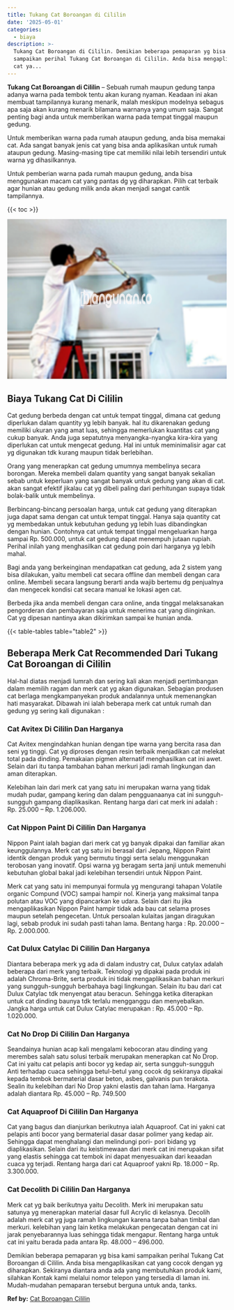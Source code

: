 ```yaml
---
title: Tukang Cat Boroangan di Cililin
date: '2025-05-01'
categories:
  - biaya
description: >-
  Tukang Cat Boroangan di Cililin. Demikian beberapa pemaparan yg bisa kami
  sampaikan perihal Tukang Cat Boroangan di Cililin. Anda bisa mengaplikasikan
  cat ya...
---
```


**Tukang Cat Boroangan di Cililin** – Sebuah rumah maupun gedung tanpa adanya warna pada tembok tentu akan kurang nyaman. Keadaan ini akan membuat tampilannya kurang menarik, malah meskipun modelnya sebagus apa saja akan kurang menarik bilamana warnanya yang umum saja. Sangat penting bagi anda untuk memberikan warna pada tempat tinggal maupun gedung.

Untuk memberikan warna pada rumah ataupun gedung, anda bisa memakai cat. Ada sangat banyak jenis cat yang bisa anda aplikasikan untuk rumah ataupun gedung. Masing-masing tipe cat memiliki nilai lebih tersendiri untuk warna yg dihasilkannya.

Untuk pemberian warna pada rumah maupun gedung, anda bisa menggunakan macam cat yang pantas dg yg diharapkan. Pilih cat terbaik agar hunian atau gedung milik anda akan menjadi sangat cantik tampilannya.

{{< toc >}}

![Tukang Cat Boroangan di Cililin](/images/jasa-cat-murah17.png)

## Biaya Tukang Cat Di Cililin

Cat gedung berbeda dengan cat untuk tempat tinggal, dimana cat gedung diperlukan dalam quantity yg lebih banyak. hal itu dikarenakan gedung memiliki ukuran yang amat luas, sehingga memerlukan kuantitas cat yang cukup banyak. Anda juga sepatutnya menyangka-nyangka kira-kira yang diperlukan cat untuk mengecat gedung. Hal ini untuk meminimalisir agar cat yg digunakan tdk kurang maupun tidak berlebihan.

Orang yang menerapkan cat gedung umumnya membelinya secara borongan. Mereka membeli dalam quantity yang sangat banyak sekalian sebab untuk keperluan yang sangat banyak untuk gedung yang akan di cat. akan sangat efektif jikalau cat yg dibeli paling dari perhitungan supaya tidak bolak-balik untuk membelinya.

Berbincang-bincang persoalan harga, untuk cat gedung yang diterapkan juga dapat sama dengan cat untuk tempat tinggal. Hanya saja quantity cat yg membedakan untuk kebutuhan gedung yg lebih luas dibandingkan dengan hunian. Contohnya cat untuk tempat tinggal mengeluarkan harga sampai Rp. 500.000, untuk cat gedung dapat menempuh jutaan rupiah. Perihal inilah yang menghasilkan cat gedung poin dari harganya yg lebih mahal.

Bagi anda yang berkeinginan mendapatkan cat gedung, ada 2 sistem yang bisa dilakukan, yaitu membeli cat secara offline dan membeli dengan cara online. Membeli secara langsung berarti anda wajib bertemu dg penjualnya dan mengecek kondisi cat secara manual ke lokasi agen cat.

Berbeda jika anda membeli dengan cara online, anda tinggal melaksanakan pengorderan dan pembayaran saja untuk menerima cat yang diinginkan. Cat yg dipesan nantinya akan dikirimkan sampai ke hunian anda.

{{< table-tables table="table2" >}}

## Beberapa Merk Cat Recommended Dari Tukang Cat Boroangan di Cililin

Hal-hal diatas menjadi lumrah dan sering kali akan menjadi pertimbangan dalam memilih ragam dan merk cat yg akan digunakan. Sebagian produsen cat berlaga mengkampanyekan produk andalannya untuk memenangkan hati masyarakat. Dibawah ini ialah beberapa merk cat untuk rumah dan gedung yg sering kali digunakan :

### Cat Avitex Di Cililin Dan Harganya

Cat Avitex mengindahkan hunian dengan tipe warna yang bercita rasa dan seni yg tinggi. Cat yg diproses dengan resin terbaik menjadikan cat melekat total pada dinding. Pemakaian pigmen alternatif menghasilkan cat ini awet. Selain dari itu tanpa tambahan bahan merkuri jadi ramah lingkungan dan aman diterapkan.

Kelebihan lain dari merk cat yang satu ini merupakan warna yang tidak mudah pudar, gampang kering dan dalam pengguanaanya cat ini sungguh-sungguh gampang diaplikasikan. Rentang harga dari cat merk ini adalah : Rp. 25.000 – Rp. 1.206.000.

### Cat Nippon Paint Di Cililin Dan Harganya

Nippon Paint ialah bagian dari merk cat yg banyak dipakai dan familiar akan keunggulannya. Merk cat yg satu ini berasal dari Jepang, Nippon Paint identik dengan produk yang bermutu tinggi serta selalu menggunakan terobosan yang inovatif. Opsi warna yg beragam serta janji untuk memenuhi kebutuhan global bakal jadi kelebihan tersendiri untuk Nippon Paint.

Merk cat yang satu ini mempunyai formula yg mengurangi tahapan Volatile organic Compund (VOC) sampai hampir nol. Kinerja yang maksimal tanpa polutan atau VOC yang dipancarkan ke udara. Selain dari itu jika mengaplikasikan Nippon Paint hampir tidak ada bau cat selama proses maupun setelah pengecetan. Untuk persoalan kulaitas jangan diragukan lagi, sebab produk ini sudah pasti tahan lama. Bentang harga : Rp. 20.000 – Rp. 2.000.000.

### Cat Dulux Catylac Di Cililin Dan Harganya

Diantara beberapa merk yg ada di dalam industry cat, Dulux catylax adalah beberapa dari merk yang terbaik. Teknologi yg dipakai pada produk ini adalah Chroma-Brite, serta produk ini tidak mengaplikasikan bahan merkuri yang sungguh-sungguh berbahaya bagi lingkungan. Selain itu bau dari cat Dulux Catylac tdk menyengat atau beracun. Sehingga ketika diterapkan untuk cat dinding baunya tdk terlalu mengganggu dan menyebalkan. Jangka harga untuk cat Dulux Catylac merupakan : Rp. 45.000 – Rp. 1.020.000.

### Cat No Drop Di Cililin Dan Harganya

Seandainya hunian acap kali mengalami kebocoran atau dinding yang merembes salah satu solusi terbaik merupakan menerapkan cat No Drop. Cat ini yaitu cat pelapis anti bocor yg kedap air, serta sungguh-sungguh Anti terhadap cuaca sehingga betul-betul yang cocok dg sekiranya dipakai kepada tembok bermaterial dasar beton, asbes, galvanis pun terakota. Sealin itu kelebihan dari No Drop yakni elastis dan tahan lama. Harganya adalah diantara Rp. 45.000 – Rp. 749.500

### Cat Aquaproof Di Cililin Dan Harganya

Cat yang bagus dan dianjurkan berikutnya ialah Aquaproof. Cat ini yakni cat pelapis anti bocor yang bermaterial dasar dasar polimer yang kedap air. Sehingga dapat menghalangi dan melindungi pori- pori bidang yg diaplikasikan. Selain dari itu keistimewaan dari merk cat ini merupakan sifat yang elastis sehingga cat tembok ini dapat menyesuaikan dari keaadan cuaca yg terjadi. Rentang harga dari cat Aquaproof yakni Rp. 18.000 – Rp. 3.300.000.

### Cat Decolith Di Cililin Dan Harganya

Merk cat yg baik berikutnya yaitu Decolith. Merk ini merupakan satu satunya yg menerapkan material dasar full Acrylic di kelasnya. Decolih adalah merk cat yg juga ramah lingkungan karena tanpa bahan timbal dan merkuri. kelebihan yang lain ketika melakukan pengecatan dengan cat ini jarak penyebarannya luas sehingga tidak mengapur. Rentang harga untuk cat ini yaitu berada pada antara Rp. 48.000 – 496.000.

Demikian beberapa pemaparan yg bisa kami sampaikan perihal Tukang Cat Boroangan di Cililin. Anda bisa mengaplikasikan cat yang cocok dengan yg diharapkan. Sekiranya diantara anda ada yang membutuhkan produk kami, silahkan Kontak kami melalui nomor telepon yang tersedia di laman ini. Mudah-mudahan pemaparan tersebut berguna untuk anda, tanks.

**Ref by:** [Cat Boroangan Cililin](https://id.wikipedia.org/wiki/Cat)
